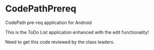 # CodePathPrereq
CodePath pre-req application for Android

This is the ToDo List application enhanced with the edit functionality!

Need to get this code reviewed by the class leaders.
